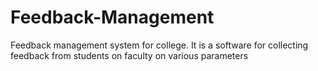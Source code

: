 # Feedback-Management
Feedback management system for college. It is a software for collecting feedback from students on faculty on various parameters
